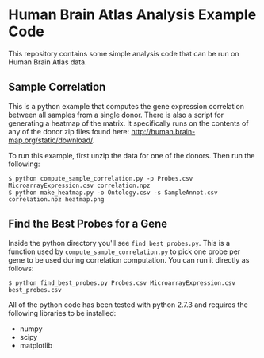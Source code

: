 Human Brain Atlas Analysis Example Code
=======================================

This repository contains some simple analysis code that can be run on Human Brain Atlas data.

Sample Correlation
------------------

This is a python example that computes the gene expression correlation between all samples from a single donor. There is also a script for generating a heatmap of the matrix. It specifically runs on the contents of any of the donor zip files found here: http://human.brain-map.org/static/download/. 

To run this example, first unzip the data for one of the donors. Then run the following:

    $ python compute_sample_correlation.py -p Probes.csv MicroarrayExpression.csv correlation.npz
    $ python make_heatmap.py -o Ontology.csv -s SampleAnnot.csv correlation.npz heatmap.png

Find the Best Probes for a Gene
-------------------------------

Inside the python directory you'll see ``find_best_probes.py``. This is a function used by ``compute_sample_correlation.py`` to pick one probe per gene to be used during correlation computation. You can run it directly as follows:

    $ python find_best_probes.py Probes.csv MicroarrayExpression.csv best_probes.csv

All of the python code has been tested with python 2.7.3 and requires the following libraries to be installed:

* numpy
* scipy
* matplotlib




